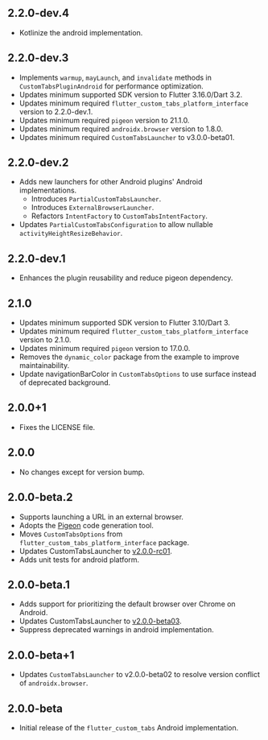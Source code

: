 ## 2.2.0-dev.4

- Kotlinize the android implementation.

## 2.2.0-dev.3

- Implements `warmup`, `mayLaunch`, and `invalidate` methods in `CustomTabsPluginAndroid` for performance optimization.
- Updates minimum supported SDK version to Flutter 3.16.0/Dart 3.2.
- Updates minimum required `flutter_custom_tabs_platform_interface` version to 2.2.0-dev.1.
- Updates minimum required `pigeon` version to 21.1.0.
- Updates minimum required `androidx.browser` version to 1.8.0.
- Updates minimum required `CustomTabsLauncher` to v3.0.0-beta01.

## 2.2.0-dev.2

- Adds new launchers for other Android plugins' Android implementations.
  - Introduces `PartialCustomTabsLauncher`.
  - Introduces `ExternalBrowserLauncher`.
  - Refactors `IntentFactory` to `CustomTabsIntentFactory`.
- Updates `PartialCustomTabsConfiguration` to allow nullable `activityHeightResizeBehavior`.

## 2.2.0-dev.1

- Enhances the plugin reusability and reduce pigeon dependency.

## 2.1.0

- Updates minimum supported SDK version to Flutter 3.10/Dart 3.
- Updates minimum required `flutter_custom_tabs_platform_interface` version to 2.1.0.
- Updates minimum required `pigeon` version to 17.0.0.
- Removes the `dynamic_color` package from the example to improve maintainability.
- Update navigationBarColor in `CustomTabsOptions` to use surface instead of deprecated background.

## 2.0.0+1

- Fixes the LICENSE file.

## 2.0.0

- No changes except for version bump.

## 2.0.0-beta.2

- Supports launching a URL in an external browser.
- Adopts the [Pigeon](https://pub.dev/packages/pigeon) code generation tool.
- Moves `CustomTabsOptions` from `flutter_custom_tabs_platform_interface` package.
- Updates CustomTabsLauncher to [v2.0.0-rc01](https://github.com/droibit/CustomTabsLauncher/releases/tag/2.0.0-rc01).
- Adds unit tests for android platform.

## 2.0.0-beta.1

- Adds support for prioritizing the default browser over Chrome on Android.
- Updates CustomTabsLauncher to [v2.0.0-beta03](https://github.com/droibit/CustomTabsLauncher/releases/tag/2.0.0-beta03).
- Suppress deprecated warnings in android implementation.

## 2.0.0-beta+1

- Updates `CustomTabsLauncher` to v2.0.0-beta02 to resolve version conflict of `androidx.browser`.

## 2.0.0-beta

- Initial release of the `flutter_custom_tabs` Android implementation.
